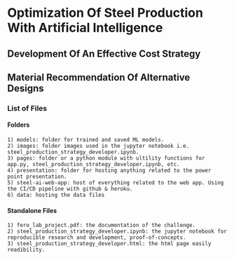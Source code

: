 # Optimization Of Steel Production With Artificial Intelligence

## Development Of An Effective Cost Strategy
## Material Recommendation Of Alternative Designs

### List of Files

#### Folders
    1) models: folder for trained and saved ML models.
    2) images: folder images used in the jupyter notebook i.e. steel_production_strategy_developer.ipynb.
    3) pages: folder or a python module with ultility functions for app.py, steel_production_strategy_developer.ipynb, etc.
    4) presentation: folder for hosting anything related to the power point presentation.
    5) steel-ai-web-app: host of everything related to the web app. Using the CI/CD pipeline with github & heroku.
    6) data: hosting the data files

#### Standalone Files
    1) fero_lab_project.pdf: the documentation of the challenge.
    2) steel_production_strategy_developer.ipynb: the jupyter notebook for reproducible research and development, proof-of-concepts.
    3) steel_production_strategy_developer.html: the html page easily readibility.